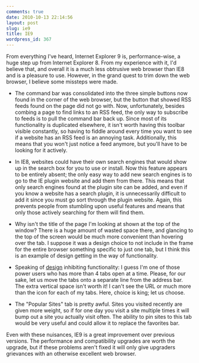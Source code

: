 ```yaml
---
comments: true
date: 2010-10-13 22:14:56
layout: post
slug: ie9
title: IE9
wordpress_id: 367
---
```


From everything I've heard, Internet Explorer 9 is, performance-wise, a huge step up from Internet Explorer 8. From my experience with it, I'd believe that, and overall it is a much less obtrusive web browser than IE8 and is a pleasure to use. However, in the grand quest to trim down the web browser, I believe some missteps were made.



	
  * The command bar was consolidated into the three simple buttons now found in the corner of the web browser, but the button that showed RSS feeds found on the page did not go with. Now, unfortunately, besides combing a page to find links to an RSS feed, the only way to subscribe to feeds is to pull the command bar back up. Since most of its functionality is duplicated elsewhere, it isn't worth having this toolbar visible constantly, so having to fiddle around every time you want to see if a website has an RSS feed is an annoying task. Additionally, this means that you won't just notice a feed anymore, but you'll have to be looking for it actively.

	
  * In IE8, websites could have their own search engines that would show up in the search box for you to use or install. Now this feature appears to be entirely absent; the only easy way to add new search engines is to go to the IE plugin website and add them from there. This means that only search engines found at the plugin site can be added, and even if you know a website has a search plugin, it is unnecessarily difficult to add it since you must go sort through the plugin website. Again, this prevents people from stumbling upon useful features and means that only those actively searching for them will find them.

	
  * Why isn't the title of the page I'm looking at shown at the top of the window? There is a huge amount of wasted space there, and glancing to the top of the screen would be much more convenient than hovering over the tab. I suppose it was a design choice to not include in the frame for the entire browser something specific to just one tab, but I think this is an example of design getting in the way of functionality.

	
  * Speaking of [design](http://blogs.msdn.com/b/ie/archive/2010/09/20/user-experiences-sites-in-the-spotlight.aspx) inhibiting functionality: I guess I'm one of those power users who has more than 4 tabs open at a time. Please, for our sake, let us move the tabs onto a separate line from the address bar. The extra vertical space isn't worth it! I can't see the URL or much more than the icon for each of my tabs. Here, choice is king; let us choose.

	
  * The "Popular Sites" tab is pretty awful. Sites you visited recently are given more weight, so if for one day you visit a site multiple times it will bump out a site you actually visit often. The ability to pin sites to this tab would be very useful and could allow it to replace the favorites bar.


Even with these nuisances, IE9 is a great improvement over previous versions. The performance and compatibility upgrades are worth the upgrade, but if these problems aren't fixed it will only give upgraders grievances with an otherwise excellent web browser.
